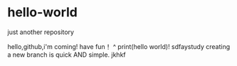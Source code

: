 # hello-world
just another repository

hello,github,i'm coming!
have fun！ ^
print(hello world)!
sdfaystudy
creating a new branch is quick AND simple.
jkhkf